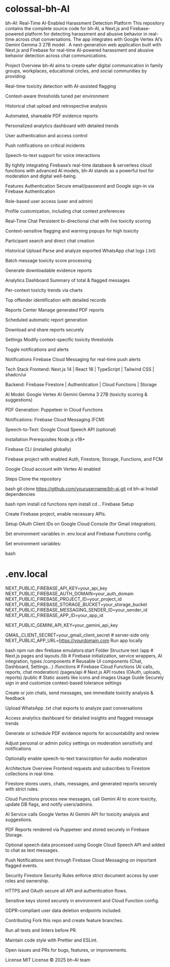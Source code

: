 # colossal-bh-AI
bh-AI: Real-Time AI-Enabled Harassment Detection Platform  This repository contains the complete source code for bh-AI, a Next.js and Firebase-powered platform for detecting harassment and abusive behavior in real-time across chat conversations. The app integrates with Google Vertex AI’s Gemini Gemma 3 27B model .
A next-generation web application built with Next.js and Firebase for real-time AI-powered harassment and abusive behavior detection across chat communications.


Project Overview
bh-AI aims to create safer digital communication in family groups, workplaces, educational circles, and social communities by providing:

Real-time toxicity detection with AI-assisted flagging

Context-aware thresholds tuned per environment

Historical chat upload and retrospective analysis

Automated, shareable PDF evidence reports

Personalized analytics dashboard with detailed trends

User authentication and access control

Push notifications on critical incidents

Speech-to-text support for voice interactions

By tightly integrating Firebase’s real-time database & serverless cloud functions with advanced AI models, bh-AI stands as a powerful tool for moderation and digital well-being.

Features
Authentication
Secure email/password and Google sign-in via Firebase Authentication

Role-based user access (user and admin)

Profile customization, including chat context preferences

Real-Time Chat
Persistent bi-directional chat with live toxicity scoring

Context-sensitive flagging and warning popups for high toxicity

Participant search and direct chat creation

Historical Upload
Parse and analyze exported WhatsApp chat logs (.txt)

Batch message toxicity score processing

Generate downloadable evidence reports

Analytics Dashboard
Summary of total & flagged messages

Per-context toxicity trends via charts

Top offender identification with detailed records

Reports Center
Manage generated PDF reports

Scheduled automatic report generation

Download and share reports securely

Settings
Modify context-specific toxicity thresholds

Toggle notifications and alerts

Notifications
Firebase Cloud Messaging for real-time push alerts

Tech Stack
Frontend: Next.js 14 | React 18 | TypeScript | Tailwind CSS | shadcn/ui

Backend: Firebase Firestore | Authentication | Cloud Functions | Storage

AI Model: Google Vertex AI Gemini Gemma 3 27B (toxicity scoring & suggestions)

PDF Generation: Puppeteer in Cloud Functions

Notifications: Firebase Cloud Messaging (FCM)

Speech-to-Text: Google Cloud Speech API (optional)

Installation
Prerequisites
Node.js v18+

Firebase CLI (installed globally)

Firebase project with enabled Auth, Firestore, Storage, Functions, and FCM

Google Cloud account with Vertex AI enabled

Steps
Clone the repository

bash
git clone https://github.com/yourusername/bh-ai.git
cd bh-ai
Install dependencies

bash
npm install
cd functions
npm install
cd ..
Firebase Setup

Create Firebase project, enable necessary APIs.

Setup OAuth Client IDs on Google Cloud Console (for Gmail integration).

Set environment variables in .env.local and Firebase Functions config.

Set environment variables:

bash
# .env.local
NEXT_PUBLIC_FIREBASE_API_KEY=your_api_key
NEXT_PUBLIC_FIREBASE_AUTH_DOMAIN=your_auth_domain
NEXT_PUBLIC_FIREBASE_PROJECT_ID=your_project_id
NEXT_PUBLIC_FIREBASE_STORAGE_BUCKET=your_storage_bucket
NEXT_PUBLIC_FIREBASE_MESSAGING_SENDER_ID=your_sender_id
NEXT_PUBLIC_FIREBASE_APP_ID=your_app_id

NEXT_PUBLIC_GEMINI_API_KEY=your_gemini_api_key

GMAIL_CLIENT_SECRET=your_gmail_client_secret  # server-side only
NEXT_PUBLIC_APP_URL=https://yourdomain.com
Run app locally

bash
npm run dev
firebase emulators:start
Folder Structure
text
/app                  # Next.js pages and layouts
/lib                  # Firebase initialization, service wrappers, AI integration, types
/components           # Reusable UI components (Chat, Dashboard, Settings...)
/functions            # Firebase Cloud Functions (AI calls, reports, chat moderation)
/pages/api            # Next.js API routes (OAuth, uploads, reports)
/public               # Static assets like icons and images
Usage Guide
Securely sign in and customize context-based tolerance settings

Create or join chats, send messages, see immediate toxicity analysis & feedback

Upload WhatsApp .txt chat exports to analyze past conversations

Access analytics dashboard for detailed insights and flagged message trends

Generate or schedule PDF evidence reports for accountability and review

Adjust personal or admin policy settings on moderation sensitivity and notifications

Optionally enable speech-to-text transcription for audio moderation

Architecture Overview
Frontend requests and subscribes to Firestore collections in real-time.

Firestore stores users, chats, messages, and generated reports securely with strict rules.

Cloud Functions process new messages, call Gemini AI to score toxicity, update DB flags, and notify users/admins.

AI Service calls Google Vertex AI Gemini API for toxicity analysis and suggestions.

PDF Reports rendered via Puppeteer and stored securely in Firebase Storage.

Optional speech data processed using Google Cloud Speech API and added to chat as text messages.

Push Notifications sent through Firebase Cloud Messaging on important flagged events.

Security
Firestore Security Rules enforce strict document access by user roles and ownership.

HTTPS and OAuth secure all API and authentication flows.

Sensitive keys stored securely in environment and Cloud Function config.

GDPR-compliant user data deletion endpoints included.

Contributing
Fork this repo and create feature branches.

Run all tests and linters before PR.

Maintain code style with Prettier and ESLint.

Open issues and PRs for bugs, features, or improvements.

License
MIT License © 2025 bh-AI team
